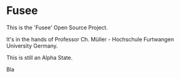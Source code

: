 Fusee
=====

This is the 'Fusee' Open Source Project.

It's in the hands of Professor Ch. Müller - Hochschule Furtwangen University Germany.

This is still an Alpha State.

Bla
